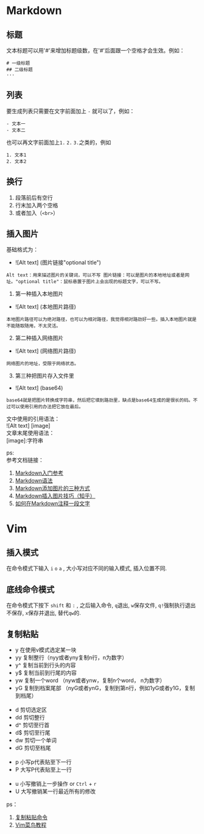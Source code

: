 # Markdown  
## 标题
文本标题可以用'#'来增加标题级数，在'#'后面跟一个空格才会生效。例如：  
```
# 一级标题 
## 二级标题
···
```

## 列表
要生成列表只需要在文字前面加上 ```-``` 就可以了，例如：  
``` 
- 文本一
- 文本二
```
也可以再文字前面加上```1.``` ```2.``` ```3.```之类的，例如
```
1. 文本1
2. 文本2
```
## 换行
1. 段落前后有空行  
2. 行末加入两个空格  
3. 或者加入（```<br>```）

## 插入图片
基础格式为：  
- ![Alt text] (图片链接"optional title")  
``` 
Alt text：用来描述图片的关键词，可以不写 图片链接：可以是图片的本地地址或者是网址。"optional title"：鼠标悬置于图片上会出现的标题文字，可以不写。
```
1. 第一种插入本地图片  
- ![Alt text] (本地图片路径)
```  
本地图片路径可以为绝对路径，也可以为相对路径，我觉得相对路劲好一些。插入本地图片就是不能随取随用，不太灵活。
```
2. 第二种插入网络图片
- ![Alt text] (网络图片路径)
```
网络图片的地址，受限于网络状态。
```
3. 第三种把图片存入文件里
- ![Alt text] (base64)
```
base64就是把图片转换成字符串，然后把它填到路劲里，缺点是base64生成的是很长的码。不过可以使用引用的办法把它放在最后。
```
文中使用的引用语法：  
![Alt text] [image]  
文章末尾使用语法：  
[image]:字符串


ps:  
参考文档链接：  
1. [Markdown入门参考](http://xianbai.me/learn-md/article/about/helloworld.html)
2. [Markdown语法](https://www.jianshu.com/p/b7854e0848f0)
3. [Markdown添加图片的三种方式](https://www.jianshu.com/p/280c6a6f2594)
4. [Markdown插入图片技巧（知乎）](https://www.zhihu.com/question/21065229)
5. [如何在Markdown注释一段文字](https://www.jianshu.com/p/9be87e7e15bf)


# Vim  
## 插入模式
在命令模式下输入 ```i``` ```o``` ```a``` , 大小写对应不同的输入模式, 插入位置不同. 
## 底线命令模式
在命令模式下按下 ```shift``` 和 ```:``` , 之后输入命令, ```q```退出, ```w```保存文件, ```q!```强制执行退出不保存, ```x```保存并退出, 替代```qw```的.
## 复制粘贴
 - y 在使用v模式选定某一块
 - yy 复制整行（nyy或者yny复制n行，n为数字）
 - y^ 复制当前到行头的内容
 - y$ 复制当前到行尾的内容
 - yw 复制一个word （nyw或者ynw，复制n个word， n为数字）
 - yG 复制到档案尾部 （nyG或者ynG，复制到第n行，例如1yG或者y1G，复制到档尾）
 <br><br>
 - d 剪切选定区
 - dd 剪切整行
 - d^ 剪切至行首
 - d$ 剪切至行尾
 - dw 剪切一个单词
 - dG 剪切至档尾
<br><br>
- p 小写p代表贴至下一行
- P 大写P代表贴至上一行
<br><br>
- u 小写撤销上一步操作 or ```Ctrl``` + ```r```
- U 大写撤销某一行最近所有的修改



ps：  
1. [复制粘贴命令](https://blog.csdn.net/lanxinju/article/details/5727262)
2. [Vim菜鸟教程](http://www.runoob.com/linux/linux-vim.html)